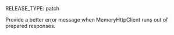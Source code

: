 RELEASE_TYPE: patch

Provide a better error message when MemoryHttpClient runs out of prepared responses.